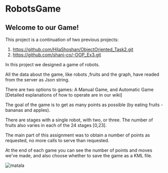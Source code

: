 # RobotsGame

## Welcome to our Game! 

This project is a continuation of two previous projects: 
1) https://github.com/HilaShoshan/ObjectOriented_Task2.git
2) https://github.com/shani-co/-OOP_Ex3.git

In this project we designed a game of robots.

All the data about the game, like robots ,fruits and the graph, have readed from the server as Json string.

There are two options to games: 
A Manual Game, and Automatic Game 
[Detailed explanations of how to operate are in our wiki]

The goal of the game is to get as many points as possible (by eating fruits - bananas and apples). 

There are stages with a single robot, with two, or three.
The number of fruits also varies in each of the 24 stages [0,23].

The main part of this assignment was to obtain a number of points as requested, no more calls to serve than requested.

At the end of each game you can see the number of points and moves we've made, and also choose whether to save the game as a KML file.

![matala](https://i.imgur.com/ezaiEE6.jpg)
